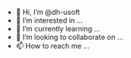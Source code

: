 - 👋 Hi, I’m @dh-usoft
- 👀 I’m interested in ...
- 🌱 I’m currently learning ...
- 💞️ I’m looking to collaborate on ...
- 📫 How to reach me ...

<!---
dh-usoft/dh-usoft is a ✨ special ✨ repository because its `README.md` (this file) appears on your GitHub profile.
You can click the Preview link to take a look at your changes.
--->
